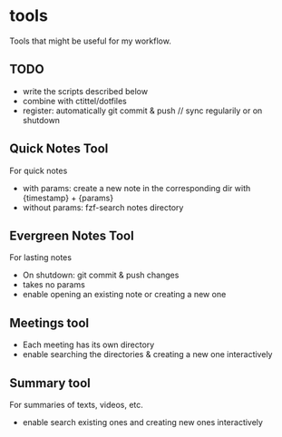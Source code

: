# tools

Tools that might be useful for my workflow.

## TODO

- write the scripts described below
- combine with ctittel/dotfiles
- register: automatically git commit & push // sync regularily or on shutdown

## Quick Notes Tool

For quick notes
- with params: create a new note in the corresponding dir with {timestamp} + {params} 
- without params: fzf-search notes directory

## Evergreen Notes Tool

For lasting notes
- On shutdown: git commit & push changes
- takes no params
- enable opening an existing note or creating a new one

## Meetings tool

- Each meeting has its own directory
- enable searching the directories & creating a new one interactively

## Summary tool

For summaries of texts, videos, etc.
- enable search existing ones and creating new ones interactively

